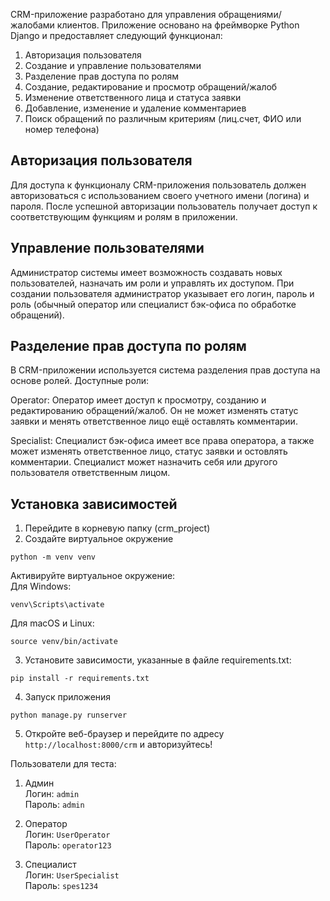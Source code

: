 CRM-приложение разработано для управления обращениями/жалобами клиентов.
Приложение основано на фреймворке Python Django и предоставляет следующий функционал:

1. Авторизация пользователя
2. Создание и управление пользователями
3. Разделение прав доступа по ролям
4. Создание, редактирование и просмотр обращений/жалоб
5. Изменение ответственного лица и статуса заявки
6. Добавление, изменение и удаление комментариев
7. Поиск обращений по различным критериям (лиц.счет, ФИО или номер телефона)



## Авторизация пользователя

Для доступа к функционалу CRM-приложения пользователь должен авторизоваться с
использованием своего учетного имени (логина) и пароля.
После успешной авторизации пользователь получает доступ к соответствующим функциям и ролям в приложении.



## Управление пользователями

Администратор системы имеет возможность создавать новых пользователей, назначать им роли и управлять их доступом.
При создании пользователя администратор указывает его логин, пароль и роль
(обычный оператор или специалист бэк-офиса по обработке обращений).



## Разделение прав доступа по ролям

В CRM-приложении используется система разделения прав доступа на основе ролей. Доступные роли:

Operator: Оператор имеет доступ к просмотру, созданию и редактированию обращений/жалоб.
Он не может изменять статус заявки и менять ответственное лицо ещё оставлять комментарии.

Specialist: Специалист бэк-офиса имеет все права оператора, а также может изменять ответственное лицо, статус заявки и остовлять комментарии.
Специалист может назначить себя или другого пользователя ответственным лицом.



## Установка зависимостей

1. Перейдите в корневую папку (crm_project)
2. Создайте виртуальное окружение
```
python -m venv venv
```
Активируйте виртуальное окружение:\
Для Windows:
```
venv\Scripts\activate
```
Для macOS и Linux:
```
source venv/bin/activate
```

3. Установите зависимости, указанные в файле requirements.txt:
```
pip install -r requirements.txt
```

4. Запуск приложения
```
python manage.py runserver
```

5. Откройте веб-браузер и перейдите по адресу `http://localhost:8000/crm` и авторизуйтесь!


Пользователи для теста:
1) Админ\
    Логин: `admin`\
    Пароль: `admin`
    
2) Оператор\
    Логин: `UserOperator`\
    Пароль: `operator123`

3) Специалист\
    Логин: `UserSpecialist`\
    Пароль: `spes1234`
